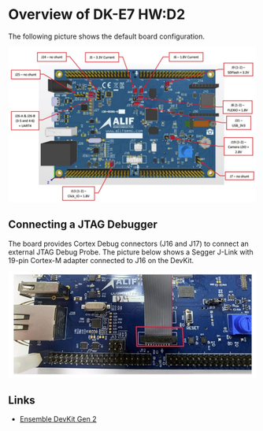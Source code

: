 
# Overview of DK-E7 HW:D2

The following picture shows the default board configuration.

![Board Top View](board_top_view.jpg)

## Connecting a JTAG Debugger

The board provides Cortex Debug connectors (J16 and J17) to connect an external JTAG Debug Probe.
The picture below shows a Segger J-Link with 19-pin Cortex-M adapter connected to J16 on the DevKit.

![Connecting a Debugger](debug-connected.jpg)

## Links

- [Ensemble DevKit Gen 2](https://alifsemi.com/support/kits/ensemble-devkit-gen2/)
